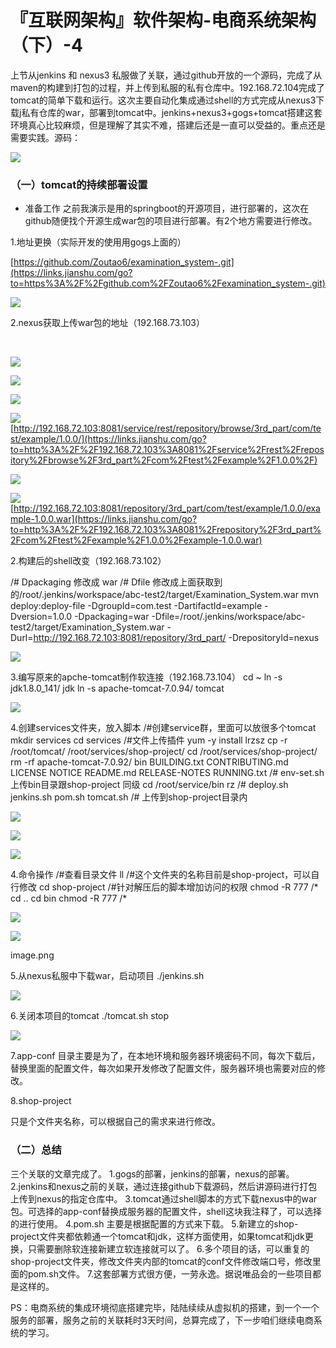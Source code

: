 # 『互联网架构』软件架构-电商系统架构（下）-4

上节从jenkins 和 nexus3 私服做了关联，通过github开放的一个源码，完成了从maven的构建到打包的过程，并上传到私服的私有仓库中。192.168.72.104完成了tomcat的简单下载和运行。这次主要自动化集成通过shell的方式完成从nexus3下载j私有仓库的war，部署到tomcat中。jenkins+nexus3+gogs+tomcat搭建这套环境真心比较麻烦，但是理解了其实不难，搭建后还是一直可以受益的。重点还是需要实践。源码：

![](https://imgconvert.csdnimg.cn/aHR0cHM6Ly91cGxvYWQtaW1hZ2VzLmppYW5zaHUuaW8vdXBsb2FkX2ltYWdlcy8xMTIyMzcxNS1mOTYxODk0ODM4MmQ3NzIyLnBuZz9pbWFnZU1vZ3IyL2F1dG8tb3JpZW50L3N0cmlwJTdDaW1hZ2VWaWV3Mi8yL3cvMTAwMC9mb3JtYXQvd2VicA?x-oss-process=image/format,png)

### （一）tomcat的持续部署设置

* 准备工作
之前我演示是用的springboot的开源项目，进行部署的，这次在github随便找个开源生成war包的项目进行部署。有2个地方需要进行修改。

1.地址更换（实际开发的使用用gogs上面的）

[https://github.com/Zoutao6/examination_system-.git](https://links.jianshu.com/go?to=https%3A%2F%2Fgithub.com%2FZoutao6%2Fexamination_system-.git)

![](https://imgconvert.csdnimg.cn/aHR0cHM6Ly91cGxvYWQtaW1hZ2VzLmppYW5zaHUuaW8vdXBsb2FkX2ltYWdlcy8xMTIyMzcxNS0wYmQwZmE0ZGZkMGQ2M2I1LnBuZz9pbWFnZU1vZ3IyL2F1dG8tb3JpZW50L3N0cmlwJTdDaW1hZ2VWaWV3Mi8yL3cvMTAwMC9mb3JtYXQvd2VicA?x-oss-process=image/format,png)

2.nexus获取上传war包的地址（192.168.73.103）

 

![](https://imgconvert.csdnimg.cn/aHR0cHM6Ly91cGxvYWQtaW1hZ2VzLmppYW5zaHUuaW8vdXBsb2FkX2ltYWdlcy8xMTIyMzcxNS1mNGE4YWI4NWJhMzY0NDdhLnBuZz9pbWFnZU1vZ3IyL2F1dG8tb3JpZW50L3N0cmlwJTdDaW1hZ2VWaWV3Mi8yL3cvMTAwMC9mb3JtYXQvd2VicA?x-oss-process=image/format,png)

![](https://imgconvert.csdnimg.cn/aHR0cHM6Ly91cGxvYWQtaW1hZ2VzLmppYW5zaHUuaW8vdXBsb2FkX2ltYWdlcy8xMTIyMzcxNS04MTliOGI0MjMxNDc2ZjIxLnBuZz9pbWFnZU1vZ3IyL2F1dG8tb3JpZW50L3N0cmlwJTdDaW1hZ2VWaWV3Mi8yL3cvMTAwMC9mb3JtYXQvd2VicA?x-oss-process=image/format,png)

![](https://imgconvert.csdnimg.cn/aHR0cHM6Ly91cGxvYWQtaW1hZ2VzLmppYW5zaHUuaW8vdXBsb2FkX2ltYWdlcy8xMTIyMzcxNS1jZTEzNTQwZTgzZGI2ZTYwLnBuZz9pbWFnZU1vZ3IyL2F1dG8tb3JpZW50L3N0cmlwJTdDaW1hZ2VWaWV3Mi8yL3cvMTAwMC9mb3JtYXQvd2VicA?x-oss-process=image/format,png)

![](https://imgconvert.csdnimg.cn/aHR0cHM6Ly91cGxvYWQtaW1hZ2VzLmppYW5zaHUuaW8vdXBsb2FkX2ltYWdlcy8xMTIyMzcxNS1kMjZlMmI5NWIwMjg1YmVlLnBuZz9pbWFnZU1vZ3IyL2F1dG8tb3JpZW50L3N0cmlwJTdDaW1hZ2VWaWV3Mi8yL3cvMTAwMC9mb3JtYXQvd2VicA?x-oss-process=image/format,png)
[http://192.168.72.103:8081/service/rest/repository/browse/3rd_part/com/test/example/1.0.0/](https://links.jianshu.com/go?to=http%3A%2F%2F192.168.72.103%3A8081%2Fservice%2Frest%2Frepository%2Fbrowse%2F3rd_part%2Fcom%2Ftest%2Fexample%2F1.0.0%2F)

![](https://imgconvert.csdnimg.cn/aHR0cHM6Ly91cGxvYWQtaW1hZ2VzLmppYW5zaHUuaW8vdXBsb2FkX2ltYWdlcy8xMTIyMzcxNS1kYTQ1YmE3MGU2OWJkZDY5LnBuZz9pbWFnZU1vZ3IyL2F1dG8tb3JpZW50L3N0cmlwJTdDaW1hZ2VWaWV3Mi8yL3cvMTAwMC9mb3JtYXQvd2VicA?x-oss-process=image/format,png)

![](https://imgconvert.csdnimg.cn/aHR0cHM6Ly91cGxvYWQtaW1hZ2VzLmppYW5zaHUuaW8vdXBsb2FkX2ltYWdlcy8xMTIyMzcxNS0yYWExMTdiY2E4MmI3Mjk2LnBuZz9pbWFnZU1vZ3IyL2F1dG8tb3JpZW50L3N0cmlwJTdDaW1hZ2VWaWV3Mi8yL3cvMTAwMC9mb3JtYXQvd2VicA?x-oss-process=image/format,png)
[http://192.168.72.103:8081/repository/3rd_part/com/test/example/1.0.0/example-1.0.0.war](https://links.jianshu.com/go?to=http%3A%2F%2F192.168.72.103%3A8081%2Frepository%2F3rd_part%2Fcom%2Ftest%2Fexample%2F1.0.0%2Fexample-1.0.0.war)

2.构建后的shell改变（192.168.73.102）

/# Dpackaging 修改成 war /# Dfile 修改成上面获取到的/root/.jenkins/workspace/abc-test2/target/Examination_System.war mvn deploy:deploy-file -DgroupId=com.test -DartifactId=example -Dversion=1.0.0 -Dpackaging=war -Dfile=/root/.jenkins/workspace/abc-test2/target/Examination_System.war -Durl=http://192.168.72.103:8081/repository/3rd_part/ -DrepositoryId=nexus

![](https://imgconvert.csdnimg.cn/aHR0cHM6Ly91cGxvYWQtaW1hZ2VzLmppYW5zaHUuaW8vdXBsb2FkX2ltYWdlcy8xMTIyMzcxNS0zNzFmYmVlNjhiOTAwYjRhLnBuZz9pbWFnZU1vZ3IyL2F1dG8tb3JpZW50L3N0cmlwJTdDaW1hZ2VWaWV3Mi8yL3cvMTAwMC9mb3JtYXQvd2VicA?x-oss-process=image/format,png)

3.编写原来的apche-tomcat制作软连接（192.168.73.104）
cd ~ ln -s jdk1.8.0_141/ jdk ln -s apache-tomcat-7.0.94/ tomcat

![](https://imgconvert.csdnimg.cn/aHR0cHM6Ly91cGxvYWQtaW1hZ2VzLmppYW5zaHUuaW8vdXBsb2FkX2ltYWdlcy8xMTIyMzcxNS0wYTc1MzI1ZDA1YzEwM2YzLnBuZz9pbWFnZU1vZ3IyL2F1dG8tb3JpZW50L3N0cmlwJTdDaW1hZ2VWaWV3Mi8yL3cvMTAwMC9mb3JtYXQvd2VicA?x-oss-process=image/format,png)

4.创建services文件夹，放入脚本
/#创建service群，里面可以放很多个tomcat mkdir services cd services /#文件上传插件 yum -y install lrzsz cp -r /root/tomcat/ /root/services/shop-project/ cd /root/services/shop-project/ rm -rf apache-tomcat-7.0.92/ bin BUILDING.txt CONTRIBUTING.md LICENSE NOTICE README.md RELEASE-NOTES RUNNING.txt /# env-set.sh上传bin目录跟shop-project 同级 cd /root/service/bin rz /# deploy.sh jenkins.sh pom.sh tomcat.sh /# 上传到shop-project目录内

![](https://imgconvert.csdnimg.cn/aHR0cHM6Ly91cGxvYWQtaW1hZ2VzLmppYW5zaHUuaW8vdXBsb2FkX2ltYWdlcy8xMTIyMzcxNS0wYTI0ZGZhYWM3N2I1YmFiLnBuZz9pbWFnZU1vZ3IyL2F1dG8tb3JpZW50L3N0cmlwJTdDaW1hZ2VWaWV3Mi8yL3cvMTAwMC9mb3JtYXQvd2VicA?x-oss-process=image/format,png)

![](https://imgconvert.csdnimg.cn/aHR0cHM6Ly91cGxvYWQtaW1hZ2VzLmppYW5zaHUuaW8vdXBsb2FkX2ltYWdlcy8xMTIyMzcxNS03MzFkZmZlMGJlMDg4NGU4LnBuZz9pbWFnZU1vZ3IyL2F1dG8tb3JpZW50L3N0cmlwJTdDaW1hZ2VWaWV3Mi8yL3cvNjI0L2Zvcm1hdC93ZWJw?x-oss-process=image/format,png)

![](https://imgconvert.csdnimg.cn/aHR0cHM6Ly91cGxvYWQtaW1hZ2VzLmppYW5zaHUuaW8vdXBsb2FkX2ltYWdlcy8xMTIyMzcxNS1lODYxYmRmMDY3ZDdkOTI0LnBuZz9pbWFnZU1vZ3IyL2F1dG8tb3JpZW50L3N0cmlwJTdDaW1hZ2VWaWV3Mi8yL3cvMTAwMC9mb3JtYXQvd2VicA?x-oss-process=image/format,png)

4.命令操作
/#查看目录文件 ll /#这个文件夹的名称目前是shop-project，可以自行修改 cd shop-project /#针对解压后的脚本增加访问的权限 chmod -R 777 /* cd .. cd bin chmod -R 777 /*

![](https://imgconvert.csdnimg.cn/aHR0cHM6Ly91cGxvYWQtaW1hZ2VzLmppYW5zaHUuaW8vdXBsb2FkX2ltYWdlcy8xMTIyMzcxNS01OWY5MDkyZDkyN2QzZWRjLnBuZz9pbWFnZU1vZ3IyL2F1dG8tb3JpZW50L3N0cmlwJTdDaW1hZ2VWaWV3Mi8yL3cvMTAwMC9mb3JtYXQvd2VicA?x-oss-process=image/format,png)

![](https://imgconvert.csdnimg.cn/aHR0cHM6Ly91cGxvYWQtaW1hZ2VzLmppYW5zaHUuaW8vdXBsb2FkX2ltYWdlcy8xMTIyMzcxNS1jNDhjOTJhZTBhNGI3NjZkLnBuZz9pbWFnZU1vZ3IyL2F1dG8tb3JpZW50L3N0cmlwJTdDaW1hZ2VWaWV3Mi8yL3cvOTMxL2Zvcm1hdC93ZWJw?x-oss-process=image/format,png)

image.png

5.从nexus私服中下载war，启动项目
./jenkins.sh

![](https://imgconvert.csdnimg.cn/aHR0cHM6Ly91cGxvYWQtaW1hZ2VzLmppYW5zaHUuaW8vdXBsb2FkX2ltYWdlcy8xMTIyMzcxNS05MWZkOTJkZWYwOTJiZTc3LnBuZz9pbWFnZU1vZ3IyL2F1dG8tb3JpZW50L3N0cmlwJTdDaW1hZ2VWaWV3Mi8yL3cvMTAwMC9mb3JtYXQvd2VicA?x-oss-process=image/format,png)

6.关闭本项目的tomcat
./tomcat.sh stop

![](https://imgconvert.csdnimg.cn/aHR0cHM6Ly91cGxvYWQtaW1hZ2VzLmppYW5zaHUuaW8vdXBsb2FkX2ltYWdlcy8xMTIyMzcxNS1kZTVhOTNjNmJkYmNlOTM4LnBuZz9pbWFnZU1vZ3IyL2F1dG8tb3JpZW50L3N0cmlwJTdDaW1hZ2VWaWV3Mi8yL3cvOTM4L2Zvcm1hdC93ZWJw?x-oss-process=image/format,png)

7.app-conf
目录主要是为了，在本地环境和服务器环境密码不同，每次下载后，替换里面的配置文件，每次如果开发修改了配置文件，服务器环境也需要对应的修改。

8.shop-project

只是个文件夹名称，可以根据自己的需求来进行修改。

### （二）总结

三个关联的文章完成了。
1.gogs的部署，jenkins的部署，nexus的部署。
2.jenkins和nexus之前的关联，通过连接github下载源码，然后讲源码进行打包上传到nexus的指定仓库中。
3.tomcat通过shell脚本的方式下载nexus中的war包。可选择的app-conf替换成服务器的配置文件，shell这块我注释了，可以选择的进行使用。
4.pom.sh 主要是根据配置的方式来下载。
5.新建立的shop-project文件夹都依赖通一个tomcat和jdk，这样方面使用，如果tomcat和jdk更换，只需要删除软连接新建立软连接就可以了。
6.多个项目的话，可以重复的shop-project文件夹，修改文件夹内部的tomcat的conf文件修改端口号，修改里面的pom.sh文件。
7.这套部署方式很方便，一劳永逸。据说唯品会的一些项目都是这样的。

PS：电商系统的集成环境彻底搭建完毕，陆陆续续从虚拟机的搭建，到一个一个服务的部署，服务之前的关联耗时3天时间，总算完成了，下一步咱们继续电商系统的学习。


